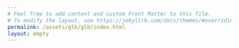 ```yaml
---
# Feel free to add content and custom Front Matter to this file.
# To modify the layout, see https://jekyllrb.com/docs/themes/#overriding-theme-defaults
permalink: /assets/glb/glb/index.html
layout: empty
---
```

